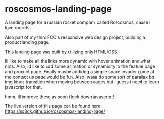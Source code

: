 # roscosmos-landing-page
A landing page for a russian rocket company called Roscosmos, cause I love rockets.

Also part of my third FCC's responsive web design project, building a product landing page.

This landing page was built by utilizing only HTML/CSS.

Ill like to make all the links more dynamic with hover animation and what nots. Also, id like to add some animation or dynamicity to the feature page and product page. Finally maybe addidng a simple space invader game at the contact us page would be fun. Also, wana do some sort of parallax bg img kinda transition when moving between oages but i guess i need to learn javascript for that. 

hmm, ill improve these as soon i lock down javascript!

The live version of this page can be found here: https://sp3ck.github.io/roscosmos-landing-page/
